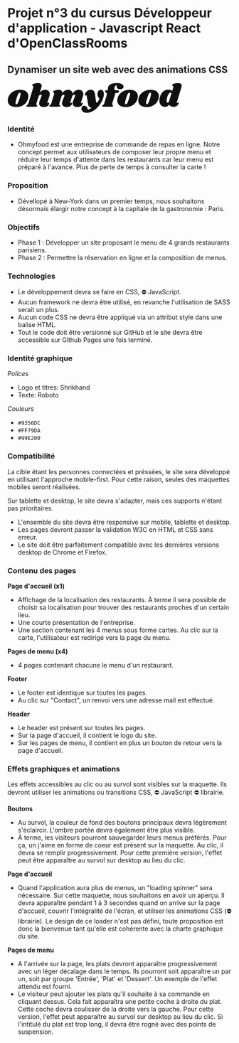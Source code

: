 # Projet n°3 du cursus Développeur d'application - Javascript React d'OpenClassRooms 
## Dynamiser un site web avec des animations CSS

<img src="./assets/logo/ohmyfood.png" alt="ohmyfood logo"/>

### Identité
* Ohmyfood est une entreprise de commande de repas en ligne. Notre concept permet aux utilisateurs de composer leur propre menu et réduire leur temps d'attente dans les restaurants car leur menu est préparé à l'avance. Plus de perte de temps à consulter la carte !

### Proposition
* Dévellopé à New-York dans un premier temps, nous souhaitons désormais élargir notre concept à la capitale de la gastronomie : Paris.

### Objectifs
- Phase 1 : Développer un site proposant le menu de 4 grands restaurants parisiens.
- Phase 2 : Permettre la réservation en ligne et la composition de menus.

### Technologies
- Le développement devra se faire en CSS, :no_entry: JavaScript.
- Aucun framework ne devra être utilisé, en revanche l'utilisation de SASS serait un plus.
- Aucun code CSS ne devra être appliqué via un attribut style dans une balise HTML.
- Tout le code doit être versionné sur GitHub et le site devra être accessible sur Github Pages une fois terminé.

### Identité graphique
*Polices*
- Logo et titres: Shrikhand
- Texte: Roboto

*Couleurs*
- `#9356DC`
- `#FF79DA`
- `#99E200`

### Compatibilité
La cible étant les personnes connectées et préssées, le site sera développé en utilisant l'approche mobile-first. Pour cette raison, seules des maquettes mobiles seront réalisées.

Sur tablette et desktop, le site devra s'adapter, mais ces supports n'étant pas prioritaires.

- L'ensemble du site devra être responsive sur mobile, tablette et desktop.
- Les pages devront passer la validation W3C en HTML et CSS sans erreur.
- Le site doit être parfaitement compatible avec les dernières versions desktop de Chrome et Firefox.

### Contenu des pages

**Page d'accueil (x1)**
- Affichage de la localisation des restaurants. À terme il sera possible de choisir sa localisation pour trouver des restaurants proches d'un certain lieu.
- Une courte présentation de l'entreprise.
- Une section contenant les 4 menus sous forme cartes. Au clic sur la carte, l'utilisateur est redirigé vers la page du menu.

**Pages de menu (x4)**
- 4 pages contenant chacune le menu d'un restaurant.

**Footer**
- Le footer est identique sur toutes les pages.
- Au clic sur "Contact", un renvoi vers une adresse mail est effectué.

**Header**
- Le header est présent sur toutes les pages.
- Sur la page d'accueil, il contient le logo du site.
- Sur les pages de menu, il contient en plus un bouton de retour vers la page d'accueil.

### Effets graphiques et animations

Les effets accessibles au clic ou au survol sont visibles sur la maquette. Ils devront utiliser les animations ou transitions CSS, :no_entry: JavaScript :no_entry: librairie.

**Boutons**
- Au survol, la couleur de fond des boutons principaux devra légèrement s'éclaircir. L'ombre portée devra également être plus visible.
- À terme, les visiteurs pourront sauvegarder leurs menus préférés. Pour ça, un j'aime en forme de coeur est présent sur la maquette. Au clic, il devra se remplir progressivement. Pour cette première version, l'effet peut être apparaître au survol sur desktop au lieu du clic.

**Page d'accueil**
- Quand l'application aura plus de menus, un "loading spinner" sera nécessaire. Sur cette maquette, nous souhaitons en avoir un aperçu. Il devra apparaître pendant 1 à 3 secondes quand on arrive sur la page d'accueil, couvrir l'intégralité de l'écran, et utiliser les animations CSS (:no_entry: librairie). Le design de ce loader n'est pas défini, toute proposition est donc la bienvenue tant qu'elle est cohérente avec la charte graphique du site.

**Pages de menu**
- A l'arrivée sur la page, les plats devront apparaître progressivement avec un léger décalage dans le temps. Ils pourront soit apparaître un par un, soit par groupe 'Entrée', 'Plat' et 'Dessert'. Un exemple de l'effet attendu est fourni.
- Le visiteur peut ajouter les plats qu'il souhaite à sa commande en cliquant dessus. Cela fait apparaîtra une petite coche à droite du plat. Cette coche devra coulisser de la droite vers la gauche. Pour cette version, l'effet peut apparaître au survol sur desktop au lieu du clic. Si l'intitulé du plat est trop long, il devra être rogné avec des points de suspension.
